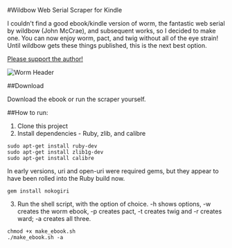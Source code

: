 #Wildbow Web Serial Scraper for Kindle

I couldn't find a good ebook/kindle version of worm, the fantastic web serial by wildbow (John McCrae), and subsequent works, so I decided to make one. You can now enjoy worm, pact, and twig without all of the eye strain! Until wildbow gets these things published, this is the next best option.

[Please support the author!](https://parahumans.wordpress.com/support/)

![Worm Header](http://parahumans.files.wordpress.com/2011/06/cityscape2.jpg)

##Download

Download the ebook or run the scraper yourself.

##How to run:

1. Clone this project
2. Install dependencies - Ruby, zlib, and calibre
  
  ```command
  sudo apt-get install ruby-dev
  sudo apt-get install zlib1g-dev
  sudo apt-get install calibre
  ```
  In early versions, uri and open-uri were required gems, but they appear to have been rolled into the Ruby build now. 
  ```command
  gem install nokogiri
  ```
3. Run the shell script, with the option of choice. -h shows options, -w creates the worm ebook, -p creates pact, -t creates twig and -r creates ward; -a creates all three.

  ```command
  chmod +x make_ebook.sh
  ./make_ebook.sh -a
  ```
